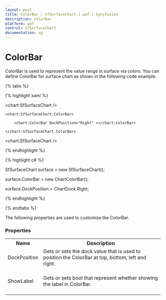 ```yaml
---
layout: post
title: ColorBar | SfSurfaceChart | wpf | Syncfusion
description: colorbar
platform: wpf
control: SfSurfaceChart
documentation: ug
---
```


# ColorBar

ColorBar is used to represent the value range in surface via colors. You can define ColorBar for surface chart as shown in the following code example. 

{% tabs %}

{% highlight xaml %}

<chart:SfSurfaceChart />

	<chart:SfSurfaceChart.ColorBar>

		<chart:ColorBar DockPosition="Right" ></chart:ColorBar>
	   
	</chart:SfSurfaceChart.ColorBar>
	  
<chart:SfSurfaceChart />
	
{% endhighlight %}

{% highlight c# %}

SfSurfaceChart surface = new SfSurfaceChart();

surface.ColorBar = new ChartColorBar();

surface.DockPosition = ChartDock.Right;
	
{% endhighlight %}

{% endtabs %}


The following properties are used to customize the ColorBar. 

### Properties

<table>
<tr>
<th>
Name</th><th>
Description</th></tr>
<tr>
<td>
DockPosition<br/><br/></td><td>
Gets or sets the dock value that is used to position the ColorBar at top, bottom, left and right.  <br/><br/></td></tr>
<tr>
<td>
ShowLabel<br/><br/></td><td>
Gets or sets bool that represent whether showing the label in ColorBar. <br/><br/></td></tr>
</table>